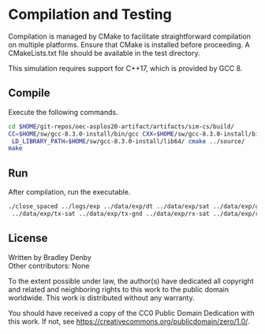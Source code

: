 # Compilation and Testing

Compilation is managed by CMake to facilitate straightforward compilation on
multiple platforms. Ensure that CMake is installed before proceeding. A
CMakeLists.txt file should be available in the test directory.

This simulation requires support for C++17, which is provided by GCC 8.

## Compile

Execute the following commands.

```bash
cd $HOME/git-repos/oec-asplos20-artifact/artifacts/sim-cs/build/
CC=$HOME/sw/gcc-8.3.0-install/bin/gcc CXX=$HOME/sw/gcc-8.3.0-install/bin/g++ \
 LD_LIBRARY_PATH=$HOME/sw/gcc-8.3.0-install/lib64/ cmake ../source/
make
```

## Run

After compilation, run the executable.

```bash
./close_spaced ../logs/exp ../data/exp/dt ../data/exp/sat ../data/exp/gnd \
 ../data/exp/tx-sat ../data/exp/tx-gnd ../data/exp/rx-sat ../data/exp/rx-gnd
```

## License

Written by Bradley Denby  
Other contributors: None

To the extent possible under law, the author(s) have dedicated all copyright and
related and neighboring rights to this work to the public domain worldwide. This
work is distributed without any warranty.

You should have received a copy of the CC0 Public Domain Dedication with this
work. If not, see <https://creativecommons.org/publicdomain/zero/1.0/>.
